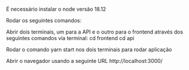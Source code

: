 É necessário instalar o node versão 18.12

Rodar os seguintes comandos:

Abrir dois terminais, um para a API e o outro para o frontend através dos seguintes comandos via terminal:
cd frontend
cd api

Rodar o comando yarn start nos dois terminais para rodar aplicação

Abrir o navegador usando a seguinte URL http://localhost:3000/
